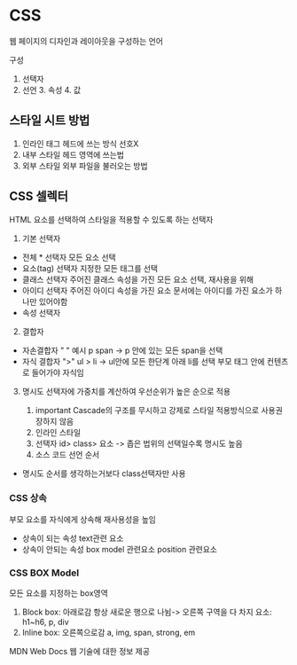 # CSS
웹 페이지의 디자인과 레이아웃을 구성하는 언어

구성

1. 선택자
2. 선언
    3. 속성
    4. 값

## 스타일 시트 방법
1. 인라인
태그 헤드에 쓰는 방식 선호X
2. 내부 스타일
헤드 영역에 쓰는법
3. 외부 스타일
외부 파일을 불러오는 방법

## CSS 셀렉터
HTML 요소를 선택하여 스타일을 적용할 수 있도록 하는 선택자

1. 기본 선택자
- 전체 * 선택자
    모든 요소 선택
- 요소(tag) 선택자
    지정한 모든 태그를 선택
- 클래스 선택자
    주어진 클래스 속성을 가진 모든 요소 선택, 재사용을 위해
- 아이디 선택자
    주어진 아이디 속성을 가진 요소
    문서에는 아이디를 가진 요소가 하나만 있어야함
- 속성 선택자

2. 결합자
- 자손결합자
" " 
    예시 p span -> p 안에 있는 모든 span을 선택
- 자식 결합자
">"
ul > li -> ul안에 모든 한단계 아래 li를 선택
부모 태그 안에 컨텐츠로 들어가야 자식임


3. 명시도
선택자에 가중치를 계산하여 우선순위가 높은 순으로 적용

    1. important
    Cascade의 구조를 무시하고 강제로 스타일 적용방식으로
    사용권장하지 않음
    2. 인라인 스타일
    3. 선택자
        id> class> 요소 -> 좁은 법위의 선택일수록 명시도 높음
    4. 소스 코드 선언 순서 

- 명시도 순서를 생각하는거보다 class선택자만 사용

### CSS 상속
부모 요소를 자식에게 상속해 재사용성을 높임

- 상속이 되는 속성
    text관련 요소
- 상속이 안되는 속성
    box model 관련요소
    position 관련요소

### CSS BOX Model
모든 요소를 지정하는 box영역

1. Block box: 아래로감
    항상 새로운 행으로 나뉨-> 오른쪽 구역을 다 차지
    요소: h1~h6, p, div
2. Inline box: 오른쪽으로감
    a, img, span, strong, em

MDN Web Docs 
    웹 기술에 대한 정보 제공
